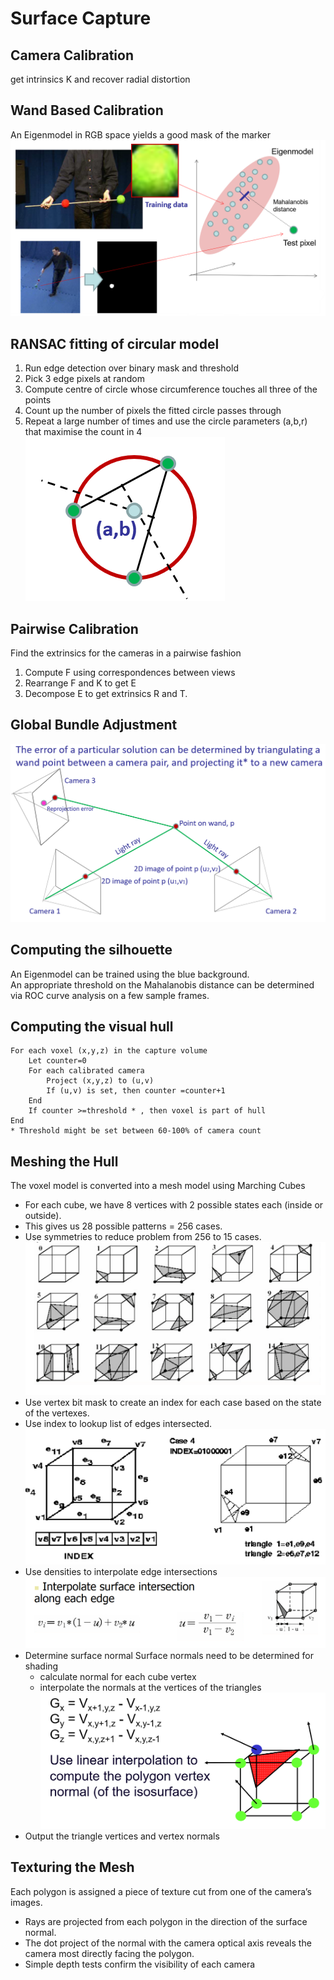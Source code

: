 # Surface Capture  
## Camera Calibration
get intrinsics K and recover radial distortion
## Wand Based Calibration
An Eigenmodel in RGB space yields a good mask of the marker
![](images\wand.png)
## RANSAC fitting of circular model
1. Run edge detection over binary mask and threshold
2. Pick 3 edge pixels at random
3. Compute centre of circle whose circumference touches all three of the points
4. Count up the number of pixels the fitted circle passes through
5. Repeat a large number of times and use the circle parameters (a,b,r) that maximise the count in 4
![](images\circle.png)
## Pairwise Calibration
Find the extrinsics for the cameras in a pairwise fashion
1. Compute F using correspondences between views
2. Rearrange F and K to get E
3. Decompose E to get extrinsics R and T.

## Global Bundle Adjustment
![](images\reproject.png)

## Computing the silhouette
An Eigenmodel can be trained using the blue background.  
An appropriate threshold on the Mahalanobis distance can be determined via ROC curve analysis on a few sample frames.
## Computing the visual hull
```
For each voxel (x,y,z) in the capture volume
	Let counter=0
	For each calibrated camera
		Project (x,y,z) to (u,v)
		If (u,v) is set, then counter =counter+1
	End
	If counter >=threshold * , then voxel is part of hull
End
* Threshold might be set between 60-100% of camera count
```
## Meshing the Hull
The voxel model is converted into a mesh model using Marching Cubes
* For each cube, we have 8 vertices with 2 possible states each (inside or outside).
* This gives us 28 possible patterns = 256 cases.
* Use symmetries to reduce problem from 256 to 15 cases.
![](images\marchingcube.png)
* Use vertex bit mask to create an index for each case based on the state of the vertexes. 
* Use index to lookup list of edges intersected.
![](images\marchingcube1.png)
* Use densities to interpolate edge intersections
![](images\marchingcube2.png)
* Determine surface normal
Surface normals need to be determined for shading
    * calculate normal for each cube vertex
    * interpolate the normals at the vertices of the triangles
![](images\marchingcube3.png)
* Output the triangle vertices and vertex normals

## Texturing the Mesh
Each polygon is assigned a piece of texture cut from one of the camera’s images.
* Rays are projected from each polygon in the direction of the surface normal.
* The dot project of the normal with the camera optical axis reveals the camera most directly facing the polygon.
* Simple depth tests confirm the visibility of each camera


